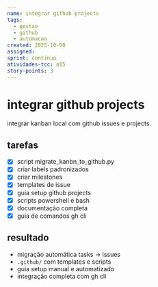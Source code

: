 ```yaml
---
name: integrar github projects
tags:
  - gestao
  - github
  - automacao
created: 2025-10-08
assigned: 
sprint: continuo
atividades-tcc: a15
story-points: 3
---
```


# integrar github projects

integrar kanban local com github issues e projects.

## tarefas
- [x] script migrate_kanbn_to_github.py
- [x] criar labels padronizados
- [x] criar milestones
- [x] templates de issue
- [x] guia setup github projects
- [x] scripts powershell e bash
- [x] documentação completa
- [x] guia de comandos gh cli

## resultado
- migração automática tasks → issues
- `.github/` com templates e scripts
- guia setup manual e automatizado
- integração completa com gh cli

